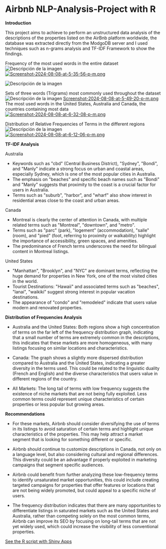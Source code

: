 # Airbnb NLP-Analysis-Project with R

**Introduction**

This project aims to achieve to perform an unstructured data analysis of the descriptions of the properties listed on the AirBnb platform worldwide, the database was extracted directly from the ModgoDB server and I used techniques such as n-grams analysis and TF-IDF Framework to show the findings. 

Frequency of the most used words in the entire dataset
<img src="https://drive.google.com/uc?export=view&id=1vaiYtMCAPox0SBsKWCJe04wTi-OE10wW" alt="Descripción de la imagen" />
[![Screenshot-2024-08-08-at-5-35-56-p-m.png](https://i.postimg.cc/8cSjrD8p/Screenshot-2024-08-08-at-5-35-56-p-m.png)](https://postimg.cc/WF52QBbC)

![Descripción de la imagen](https://drive.google.com/uc?export=view&id=1vaiYtMCAPox0SBsKWCJe04wTi-OE10wW)

Sets of three words (Trigrams) most commonly used throughout the dataset
![Descripción de la imagen](https://drive.google.com/uc?export=view&id=164wHTiqpVINIpCWxNQMdcD5K_Hnw3R9m)
[Screenshot-2024-08-08-at-5-49-20-p-m.png](https://postimg.cc/CRFkYyfq)
The most used words in the United States, Australia and Canada, the countries containing most data
[![Screenshot-2024-08-08-at-6-32-08-p-m.png](https://i.postimg.cc/50WPFD5Z/Screenshot-2024-08-08-at-6-32-08-p-m.png)](https://postimg.cc/FfGbMWBZ)


Distribution of Relative Frequencies of Terms in the different regions
![Descripción de la imagen](https://drive.google.com/uc?export=view&id=1VVTVIe6xvXHwUrSzI_n3J8LN-gM-ziSD)
[![Screenshot-2024-08-08-at-6-12-06-p-m.png](https://i.postimg.cc/xTgcqW6Q/Screenshot-2024-08-08-at-6-12-06-p-m.png)](https://postimg.cc/ykgVbrqp)

**TF-IDF Analysis**

Australia
- Keywords such as "cbd" (Central Business District), "Sydney", "Bondi", and "Manly" indicate a strong focus on urban and coastal areas, especially Sydney, which is one of the most popular cities in Australia.
- The emphasis on "beaches" and specific beach names such as "Bondi" and "Manly" suggests that proximity to the coast is a crucial factor for users in Australia.
- Terms such as "suburb", "harbor", and "wharf" also show interest in residential areas close to the coast and urban areas.

Canada
- Montreal is clearly the center of attention in Canada, with multiple related terms such as "Montreal", "downtown", and "metro".
- Terms such as "parc" (park), "logement" (accommodation), "salle" (room), and "pied" (foot, referring to proximity or walkability) highlight the importance of accessibility, green spaces, and amenities.
- The predominance of French terms underscores the need for bilingual content in Montreal listings.

United States
- "Manhattan", "Brooklyn", and "NYC" are dominant terms, reflecting the huge demand for properties in New York, one of the most visited cities in the world.
- Tourist Destinations: "Hawaii" and associated terms such as "beaches", "lanai", "waikiki" suggest strong interest in popular vacation destinations.
- The appearance of "condo" and "remodeled" indicate that users value modern and renovated properties.
	
**Distribution of Frequencies Analysis**
- Australia and the United States: Both regions show a high concentration of terms on the far left of the frequency distribution graph, indicating that a small number of terms are extremely common in the descriptions, this indicates that these markets are more homogeneous, with many listings focusing on similar locations and characteristics.
 
- Canada: The graph shows a slightly more dispersed distribution compared to Australia and the United States, indicating a greater diversity in the terms used. This could be related to the linguistic duality (French and English) and the diverse characteristics that users value in different regions of the country.
 
- All Markets: The long tail of terms with low frequency suggests the existence of niche markets that are not being fully exploited. Less common terms could represent unique characteristics of certain properties or less popular but growing areas.
	


**Recommendations**

- For these markets, Airbnb should consider diversifying the use of terms in its listings to avoid saturation of certain terms and highlight unique characteristics of the properties. This may help attract a market segment that is looking for something different or specific.

- Airbnb should continue to customize descriptions in Canada, not only on a language level, but also considering cultural and regional differences. This diversity could be an advantage if properly exploited in marketing campaigns that segment specific audiences.

- Airbnb could benefit from further analyzing these low-frequency terms to identify unsaturated market opportunities, this could include creating targeted campaigns for properties that offer features or locations that are not being widely promoted, but could appeal to a specific niche of users.

- The frequency distribution indicates that there are many opportunities to differentiate listings in saturated markets such as the United States and Australia, rather than competing solely on the most common terms, Airbnb can improve its SEO by focusing on long-tail terms that are not yet widely used, which could increase the visibility of less conventional properties.


<a href="MongoDB Airbnb in R.R">See the R script with Shiny Apps</a>


